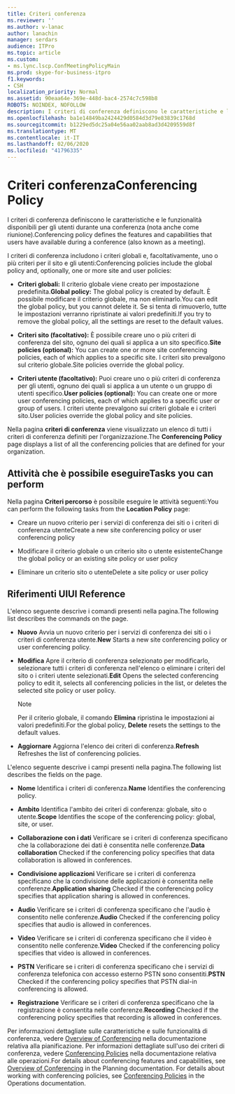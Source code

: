 ```yaml
---
title: Criteri conferenza
ms.reviewer: ''
ms.author: v-lanac
author: lanachin
manager: serdars
audience: ITPro
ms.topic: article
ms.custom:
- ms.lync.lscp.ConfMeetingPolicyMain
ms.prod: skype-for-business-itpro
f1.keywords:
- CSH
localization_priority: Normal
ms.assetid: 90eaa64e-369e-448d-bac4-2574c7c598b8
ROBOTS: NOINDEX, NOFOLLOW
description: I criteri di conferenza definiscono le caratteristiche e le funzionalità disponibili per gli utenti durante una conferenza (nota anche come riunione).
ms.openlocfilehash: ba1e14849ba2424429d0584d3d79e83839c1768d
ms.sourcegitcommit: b1229ed5dc25a04e56aa02aab8ad3d4209559d8f
ms.translationtype: MT
ms.contentlocale: it-IT
ms.lasthandoff: 02/06/2020
ms.locfileid: "41796335"
---
```

# <a name="conferencing-policy"></a><span data-ttu-id="55960-103">Criteri conferenza</span><span class="sxs-lookup"><span data-stu-id="55960-103">Conferencing Policy</span></span>

<span data-ttu-id="55960-104">I criteri di conferenza definiscono le caratteristiche e le funzionalità disponibili per gli utenti durante una conferenza (nota anche come riunione).</span><span class="sxs-lookup"><span data-stu-id="55960-104">Conferencing policy defines the features and capabilities that users have available during a conference (also known as a meeting).</span></span>

<span data-ttu-id="55960-105">I criteri di conferenza includono i criteri globali e, facoltativamente, uno o più criteri per il sito e gli utenti:</span><span class="sxs-lookup"><span data-stu-id="55960-105">Conferencing policies include the global policy and, optionally, one or more site and user policies:</span></span>

- <span data-ttu-id="55960-106">**Criteri globali:** Il criterio globale viene creato per impostazione predefinita.</span><span class="sxs-lookup"><span data-stu-id="55960-106">**Global policy:** The global policy is created by default.</span></span> <span data-ttu-id="55960-107">È possibile modificare il criterio globale, ma non eliminarlo.</span><span class="sxs-lookup"><span data-stu-id="55960-107">You can edit the global policy, but you cannot delete it.</span></span> <span data-ttu-id="55960-108">Se si tenta di rimuoverlo, tutte le impostazioni verranno ripristinate ai valori predefiniti.</span><span class="sxs-lookup"><span data-stu-id="55960-108">If you try to remove the global policy, all the settings are reset to the default values.</span></span>

- <span data-ttu-id="55960-109">**Criteri sito (facoltativo):** È possibile creare uno o più criteri di conferenza del sito, ognuno dei quali si applica a un sito specifico.</span><span class="sxs-lookup"><span data-stu-id="55960-109">**Site policies (optional):** You can create one or more site conferencing policies, each of which applies to a specific site.</span></span> <span data-ttu-id="55960-110">I criteri sito prevalgono sul criterio globale.</span><span class="sxs-lookup"><span data-stu-id="55960-110">Site policies override the global policy.</span></span>

- <span data-ttu-id="55960-111">**Criteri utente (facoltativo):** Puoi creare uno o più criteri di conferenza per gli utenti, ognuno dei quali si applica a un utente o un gruppo di utenti specifico.</span><span class="sxs-lookup"><span data-stu-id="55960-111">**User policies (optional):** You can create one or more user conferencing policies, each of which applies to a specific user or group of users.</span></span> <span data-ttu-id="55960-112">I criteri utente prevalgono sui criteri globale e i criteri sito.</span><span class="sxs-lookup"><span data-stu-id="55960-112">User policies override the global policy and site policies.</span></span>

<span data-ttu-id="55960-113">Nella pagina **criteri di conferenza** viene visualizzato un elenco di tutti i criteri di conferenza definiti per l'organizzazione.</span><span class="sxs-lookup"><span data-stu-id="55960-113">The **Conferencing Policy** page displays a list of all the conferencing policies that are defined for your organization.</span></span>

## <a name="tasks-you-can-perform"></a><span data-ttu-id="55960-114">Attività che è possibile eseguire</span><span class="sxs-lookup"><span data-stu-id="55960-114">Tasks you can perform</span></span>

<span data-ttu-id="55960-115">Nella pagina **Criteri percorso** è possibile eseguire le attività seguenti:</span><span class="sxs-lookup"><span data-stu-id="55960-115">You can perform the following tasks from the **Location Policy** page:</span></span>

- <span data-ttu-id="55960-116">Creare un nuovo criterio per i servizi di conferenza dei siti o i criteri di conferenza utente</span><span class="sxs-lookup"><span data-stu-id="55960-116">Create a new site conferencing policy or user conferencing policy</span></span>

- <span data-ttu-id="55960-117">Modificare il criterio globale o un criterio sito o utente esistente</span><span class="sxs-lookup"><span data-stu-id="55960-117">Change the global policy or an existing site policy or user policy</span></span>

- <span data-ttu-id="55960-118">Eliminare un criterio sito o utente</span><span class="sxs-lookup"><span data-stu-id="55960-118">Delete a site policy or user policy</span></span>

## <a name="ui-reference"></a><span data-ttu-id="55960-119">Riferimenti UI</span><span class="sxs-lookup"><span data-stu-id="55960-119">UI Reference</span></span>

<span data-ttu-id="55960-120">L'elenco seguente descrive i comandi presenti nella pagina.</span><span class="sxs-lookup"><span data-stu-id="55960-120">The following list describes the commands on the page.</span></span>

- <span data-ttu-id="55960-121">**Nuovo** Avvia un nuovo criterio per i servizi di conferenza dei siti o i criteri di conferenza utente.</span><span class="sxs-lookup"><span data-stu-id="55960-121">**New** Starts a new site conferencing policy or user conferencing policy.</span></span>

- <span data-ttu-id="55960-122">**Modifica** Apre il criterio di conferenza selezionato per modificarlo, selezionare tutti i criteri di conferenza nell'elenco o eliminare i criteri del sito o i criteri utente selezionati.</span><span class="sxs-lookup"><span data-stu-id="55960-122">**Edit** Opens the selected conferencing policy to edit it, selects all conferencing policies in the list, or deletes the selected site policy or user policy.</span></span>

    > [!NOTE]
    > <span data-ttu-id="55960-123">Per il criterio globale, il comando **Elimina** ripristina le impostazioni ai valori predefiniti.</span><span class="sxs-lookup"><span data-stu-id="55960-123">For the global policy, **Delete** resets the settings to the default values.</span></span>

- <span data-ttu-id="55960-124">**Aggiornare** Aggiorna l'elenco dei criteri di conferenza.</span><span class="sxs-lookup"><span data-stu-id="55960-124">**Refresh** Refreshes the list of conferencing policies.</span></span>

<span data-ttu-id="55960-125">L'elenco seguente descrive i campi presenti nella pagina.</span><span class="sxs-lookup"><span data-stu-id="55960-125">The following list describes the fields on the page.</span></span>

- <span data-ttu-id="55960-126">**Nome** Identifica i criteri di conferenza.</span><span class="sxs-lookup"><span data-stu-id="55960-126">**Name** Identifies the conferencing policy.</span></span>

- <span data-ttu-id="55960-127">**Ambito** Identifica l'ambito dei criteri di conferenza: globale, sito o utente.</span><span class="sxs-lookup"><span data-stu-id="55960-127">**Scope** Identifies the scope of the conferencing policy: global, site, or user.</span></span>

- <span data-ttu-id="55960-128">**Collaborazione con i dati** Verificare se i criteri di conferenza specificano che la collaborazione dei dati è consentita nelle conferenze.</span><span class="sxs-lookup"><span data-stu-id="55960-128">**Data collaboration** Checked if the conferencing policy specifies that data collaboration is allowed in conferences.</span></span>

- <span data-ttu-id="55960-129">**Condivisione applicazioni** Verificare se i criteri di conferenza specificano che la condivisione delle applicazioni è consentita nelle conferenze.</span><span class="sxs-lookup"><span data-stu-id="55960-129">**Application sharing** Checked if the conferencing policy specifies that application sharing is allowed in conferences.</span></span>

- <span data-ttu-id="55960-130">**Audio** Verificare se i criteri di conferenza specificano che l'audio è consentito nelle conferenze.</span><span class="sxs-lookup"><span data-stu-id="55960-130">**Audio** Checked if the conferencing policy specifies that audio is allowed in conferences.</span></span>

- <span data-ttu-id="55960-131">**Video** Verificare se i criteri di conferenza specificano che il video è consentito nelle conferenze.</span><span class="sxs-lookup"><span data-stu-id="55960-131">**Video** Checked if the conferencing policy specifies that video is allowed in conferences.</span></span>

- <span data-ttu-id="55960-132">**PSTN** Verificare se i criteri di conferenza specificano che i servizi di conferenza telefonica con accesso esterno PSTN sono consentiti.</span><span class="sxs-lookup"><span data-stu-id="55960-132">**PSTN** Checked if the conferencing policy specifies that PSTN dial-in conferencing is allowed.</span></span>

- <span data-ttu-id="55960-133">**Registrazione** Verificare se i criteri di conferenza specificano che la registrazione è consentita nelle conferenze.</span><span class="sxs-lookup"><span data-stu-id="55960-133">**Recording** Checked if the conferencing policy specifies that recording is allowed in conferences.</span></span>

<span data-ttu-id="55960-p104">Per informazioni dettagliate sulle caratteristiche e sulle funzionalità di conferenza, vedere [Overview of Conferencing](https://technet.microsoft.com/library/5bb90e69-3d4f-4d59-a1ee-2550de84439f.aspx) nella documentazione relativa alla pianificazione. Per informazioni dettagliate sull'uso dei criteri di conferenza, vedere [Conferencing Policies](https://technet.microsoft.com/library/8f92eb7c-ee66-4df6-a726-4bff93b122cb.aspx) nella documentazione relativa alle operazioni.</span><span class="sxs-lookup"><span data-stu-id="55960-p104">For details about conferencing features and capabilities, see [Overview of Conferencing](https://technet.microsoft.com/library/5bb90e69-3d4f-4d59-a1ee-2550de84439f.aspx) in the Planning documentation. For details about working with conferencing policies, see [Conferencing Policies](https://technet.microsoft.com/library/8f92eb7c-ee66-4df6-a726-4bff93b122cb.aspx) in the Operations documentation.</span></span>


